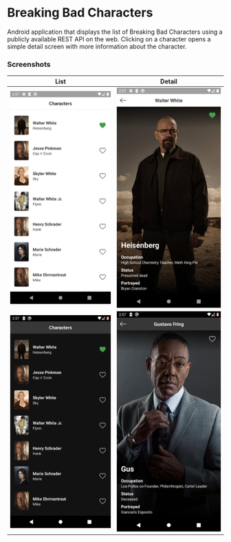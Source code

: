 # Breaking Bad Characters

Android application that displays the list of Breaking Bad Characters using a publicly available REST API on the web. Clicking on a character opens a simple detail screen with more information about the character.

### Screenshots
List | Detail
--- | ---
<img src="screenshots/screenshot-list.png"/> | <img src="screenshots/screenshot-detail.png"/>
<img src="screenshots/screenshot-list-dark.png"/> | <img src="screenshots/screenshot-detail-dark.png"/>
